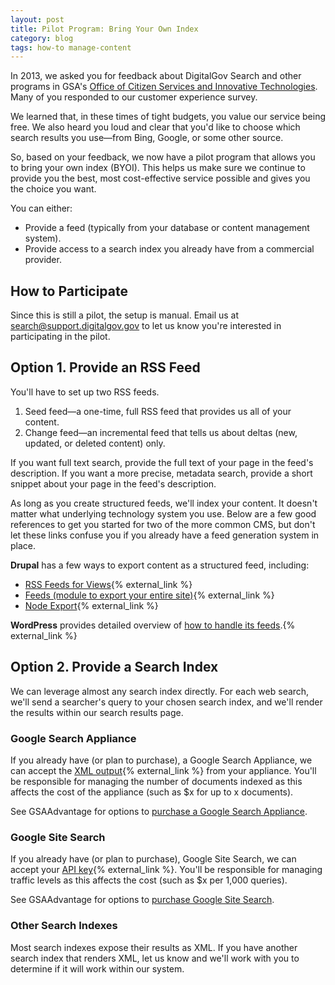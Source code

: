 ```yaml
---
layout: post
title: Pilot Program: Bring Your Own Index
category: blog
tags: how-to manage-content
---
```

In 2013, we asked you for feedback about DigitalGov Search and other programs in GSA's [Office of Citizen Services and Innovative Technologies](http://www.gsa.gov/portal/category/25729). Many of you responded to our customer experience survey.

We learned that, in these times of tight budgets, you value our service being free. We also heard you loud and clear that you'd like to choose which search results you use&mdash;from Bing, Google, or some other source.

So, based on your feedback, we now have a pilot program that allows you to bring your own index (BYOI). This helps us make sure we continue to provide you the best, most cost-effective service possible and gives you the choice you want.

You can either:

* Provide a feed (typically from your database or content management system).
* Provide access to a search index you already have from a commercial provider.

## How to Participate

Since this is still a pilot, the setup is manual. Email us at <search@support.digitalgov.gov> to let us know you're interested in participating in the pilot.

## Option 1. Provide an RSS Feed

You'll have to set up two RSS feeds.

1. Seed feed&mdash;a one-time, full RSS feed that provides us all of your content.
2. Change feed&mdash;an incremental feed that tells us about deltas (new, updated, or deleted content) only.

If you want full text search, provide the full text of your page in the feed's description. If you want a more precise, metadata search, provide a short snippet about your page in the feed's description.

As long as you create structured feeds, we'll index your content. It doesn't matter what  underlying technology system you use. Below are a few good references to get you started for two of the more common CMS, but don't let these links confuse you if you already have a feed generation system in place.

**Drupal** has a few ways to export content as a structured feed, including:

* [RSS Feeds for Views](https://drupal.org/node/83597){% external_link %}
* [Feeds (module to export your entire site)](https://drupal.org/project/feeds){% external_link %}
* [Node Export](https://drupal.org/project/node_export){% external_link %}

**WordPress** provides detailed overview of [how to handle its feeds](http://codex.wordpress.org/WordPress_Feeds).{% external_link %}

## Option 2. Provide a Search Index

We can leverage almost any search index directly. For each web search, we'll send a searcher's query to your chosen search index, and we'll render the results within our search results page.

### Google Search Appliance

If you already have (or plan to purchase), a Google Search Appliance, we can accept the [XML output](https://developers.google.com/search-appliance/documentation/614/xml_reference#results_xml){% external_link %} from your appliance. You'll be responsible for managing the number of documents indexed as this affects the cost of the appliance (such as $x for up to x documents).

See GSAAdvantage for options to [purchase a Google Search Appliance](https://www.gsaadvantage.gov/advantage/s/search.do?q=0:2google+search+appliance).

### Google Site Search

If you already have (or plan to purchase), Google Site Search, we can accept your [API key](https://developers.google.com/custom-search/json-api/v1/overview){% external_link %}. You'll be responsible for managing traffic levels as this affects the cost (such as $x per 1,000 queries).

See GSAAdvantage for options to [purchase Google Site Search](https://www.gsaadvantage.gov/advantage/s/search.do?q=0:2google+site+search).

### Other Search Indexes

Most search indexes expose their results as XML. If you have another search index that renders XML, let us know and we'll work with you to determine if it will work within our system.
